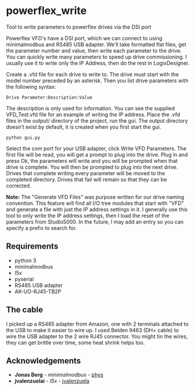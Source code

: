 # powerflex_write
Tool to write parameters to powerflex drives via the DSI port

Powerflex VFD's have a DSI port, which we can connect to using minimalmodbus and
RS485 USB adapter.  We'll take formatted flat files, get the parameter number and
value, then write each parameter to the drive.  You can quickly write many parameters
to speed up drive commissioning.  I usually use it to write only the IP Address, then
do the rest in LogixDesigner.

Create a .vfd file for each drive to write to.  The drive must start with the model number
preceded by an asterisk.  Then you list drive parameters with the following syntax:  
```
Drive Parameter:Description:Value  
```
The description is only used for information.  You can see the supplied VFD_Test.vfd file
for an example of writing the IP address.  Place the .vfd files in the output/ directory of
the project, run the gui.  The output directory doesn't exist by default, it is created when
you first start the gui.
```console
python gui.py
```
Select the com port for your USB adapter, click Write VFD Parameters.  The first file will be
read, you will get a prompt to plug into the drive.  Plug in and press Ok, the parameters will
write and you will be prompted when that drive is complete.  You will then be prompted to plug
into the next drive.  Drives that complete writing every parameter will be moved to the
completed directory.  Drives that fail will remain so that they can be corrected.

__Note:__ The "Generate VFD Files" was purpose written for our drive naming convention.  This feature will
find all I/O tree modules that start with "VFD" and generate a file with just the IP address settings
in it.  I generally use this tool to only write the IP address settings, then I load the reset of the
parameters from Studio5000.  In the future, I may add an entry so you can specify a prefix to search for.

## Requirements
- python 3
- minimalmodbus
- l5x
- pyserial
- RS485 USB adapter
- AK-UO-RJ45-TB2P

## The cable
I picked up a RS485 adapter from Amazon, one with 2 terminals attached to the USB to make it
easier to wire up.  I used Belden 9463 (DH+ cable) to wire the USB adapter to the 2 wire
RJ45 connector.  You might tin the wires, they can get brittle over time, some heat shrink
helps too.

## Acknowledgements
* **Jonas Berg** - *minimalmodbus*  - [phys](https://github.com/pyhys)
* **jvalenzuelai** - *l5x* - [jvalenzuela](https://github.com/jvalenzuela)


